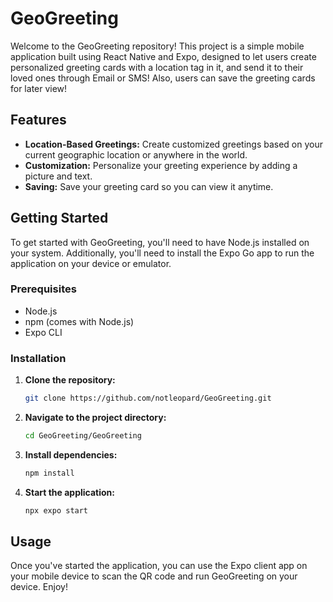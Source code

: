 # GeoGreeting
Welcome to the GeoGreeting repository! This project is a simple mobile application built using React Native and Expo, designed to let users create personalized greeting cards with a location tag in it, and send it to their loved ones through Email or SMS! Also, users can save the greeting cards for later view! 

## Features

- **Location-Based Greetings:** Create customized greetings based on your current geographic location or anywhere in the world.
- **Customization:** Personalize your greeting experience by adding a picture and text.
- **Saving:** Save your greeting card so you can view it anytime.

## Getting Started

To get started with GeoGreeting, you'll need to have Node.js installed on your system. Additionally, you'll need to install the Expo Go app to run the application on your device or emulator.

### Prerequisites

- Node.js
- npm (comes with Node.js)
- Expo CLI

### Installation

1. **Clone the repository:**
   ```bash
   git clone https://github.com/notleopard/GeoGreeting.git
   ```
2. **Navigate to the project directory:**
   ```bash
   cd GeoGreeting/GeoGreeting
   ```
3. **Install dependencies:**
   ```bash
   npm install
   ```
4. **Start the application:**
   ```bash
   npx expo start
   ```

## Usage

Once you've started the application, you can use the Expo client app on your mobile device to scan the QR code and run GeoGreeting on your device. Enjoy!

